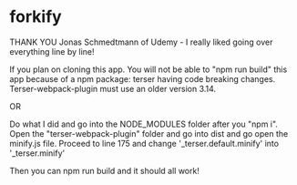# forkify
THANK YOU Jonas Schmedtmann of Udemy - I really liked going over everything line by line!

If you plan on cloning this app. You will not be able to "npm run build" this app because of a npm package: terser having code breaking changes. Terser-webpack-plugin must use an older version 3.14.

OR

Do what I did and go into the NODE_MODULES folder after you "npm i". Open the "terser-webpack-plugin" folder and go into dist and go open the minify.js file. Proceed to line 175 and change '_terser.default.minify' into '_terser.minify'

Then you can npm run build and it should all work!
